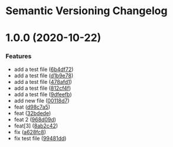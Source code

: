 # Semantic Versioning Changelog

# 1.0.0 (2020-10-22)


### Features

* add a test file ([6b4df72](https://github.com/safronovD/python-pravega-writer/commit/6b4df72846aa591c31b563e02fa954b6da1d00ab))
* add a test file ([d1b9e78](https://github.com/safronovD/python-pravega-writer/commit/d1b9e78dbd807f38a1c3b58ad42d6a741a4df4dd))
* add a test file ([478afd1](https://github.com/safronovD/python-pravega-writer/commit/478afd1f0bd9bced4d07bba3326704e83fcc21a0))
* add a test file ([812cf4f](https://github.com/safronovD/python-pravega-writer/commit/812cf4f2d21a78c69a020d6cdb2b0ea2c1f9be18))
* add a test file ([9dfeefb](https://github.com/safronovD/python-pravega-writer/commit/9dfeefb4e9bd20d8f2e472af9bf275e878e97ddf))
* add new file ([00118d7](https://github.com/safronovD/python-pravega-writer/commit/00118d70bf7cc91f5070c92e4ee98a759f03f4ee))
* feat ([d98c7a5](https://github.com/safronovD/python-pravega-writer/commit/d98c7a5077ba777dc0d7c1dcdeb5aa485213bf8b))
* feat ([32bdede](https://github.com/safronovD/python-pravega-writer/commit/32bdedefcdbfdf222d3e9662fae9053f1bae8009))
* feat 2 ([968d09d](https://github.com/safronovD/python-pravega-writer/commit/968d09dc7e1be87e8847cca6b5f06dd8303185b2))
* feat[3] ([8ab2c42](https://github.com/safronovD/python-pravega-writer/commit/8ab2c42fe146032e0d19267d62987d1be40452a6))
* fix ([a628fc8](https://github.com/safronovD/python-pravega-writer/commit/a628fc8719159a8560aeffded04f96e097bc1dc1))
* fix test file ([99481dd](https://github.com/safronovD/python-pravega-writer/commit/99481dd513c8a757dcef0fc53766f61daab97f43))
